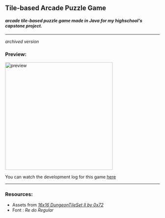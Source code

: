 ## Tile-based Arcade Puzzle Game 
#### *arcade tile-based puzzle game made in Java for my highschool's capstone project.* 
---
*archived version*

### Preview:

<p align="left">
  <img src="https://github.com/enviio/hs-capstone-tilegame/blob/master/preview.gif" width="350" title="preview">
</p>

You can watch the development log for this game [here](https://www.youtube.com/watch?v=1aOVbxQRisI&feature=youtu.be)


---
### Resources:

- Assets from [*16x16 DungeonTileSet II by 0x72*](https://0x72.itch.io/dungeontileset-ii)
- Font : *Re do Regular* 

